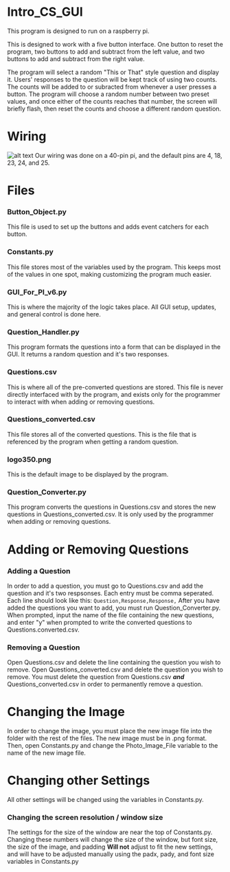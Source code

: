 # Intro_CS_GUI
This program is designed to run on a raspberry pi.

This is designed to work with a five button interface. One button to reset the program, two buttons
to add and subtract from the left value, and two buttons to add and subtract from the right value.

The program will select a random "This or That" style question and display it. Users' responses to the
question will be kept track of using two counts. The counts will be added to or subracted from whenever
a user presses a button. The program will choose a random number between two preset values, and once 
either of the counts reaches that number, the screen will briefly flash, then reset the counts and 
choose a different random question.

# Wiring
![alt text](https://github.com/CRahne/Intro_CS_GUI/blob/Library/Docs/Diagram.jpg)
Our wiring was done on a 40-pin pi, and the default pins are 4, 18, 23, 24, and 25.

# Files
### Button_Object.py
This file is used to set up the buttons and adds event catchers for each button.

### Constants.py
This file stores most of the variables used by the program. This keeps most of the values in one spot, making 
customizing the program much easier.

### GUI_For_PI_v6.py
This is where the majority of the logic takes place. All GUI setup, updates, and general control is done here.

### Question_Handler.py
This program formats the questions into a form that can be displayed in the GUI. It returns a random question
and it's two responses.

### Questions.csv
This is where all of the pre-converted questions are stored. This file is never directly interfaced with by the
program, and exists only for the programmer to interact with when adding or removing questions.

### Questions_converted.csv
This file stores all of the converted questions. This is the file that is referenced by the program when getting
a random question.

### logo350.png
This is the default image to be displayed by the program.

### Question_Converter.py
This program converts the questions in Questions.csv and stores the new questions in Questions_converted.csv. It
is only used by the programmer when adding or removing questions.

# Adding or Removing Questions

### Adding a Question
In order to add a question, you must go to Questions.csv and add the question and it's two respsonses. Each entry
must be comma seperated. Each line should look like this:
`Question,Response,Response,`
After you have added the questions you want to add, you must run Question_Converter.py. When prompted, input the
name of the file containing the new questions, and enter "y" when prompted to write the converted questions to 
Questions.converted.csv.

### Removing a Question
Open Questions.csv and delete the line containing the question you wish to remove. Open Questions_converted.csv and
delete the question you wish to remove. You must delete the question from Questions.csv **_and_** Questions_converted.csv
in order to permanently remove a question.

# Changing the Image
In order to change the image, you must place the new image file into the folder with the rest of the files. The new
image must be in .png format. Then, open Constants.py and change the Photo_Image_File variable to the name of the new image
file.

# Changing other Settings
All other settings will be changed using the variables in Constants.py.

### Changing the screen resolution / window size
The settings for the size of the window are near the top of Constants.py. Changing these numbers will change the size of the 
window, but font size, the size of the image, and padding **Will not** adjust to fit the new settings, and will have to be
adjusted manually using the padx, pady, and font size variables in Constants.py

